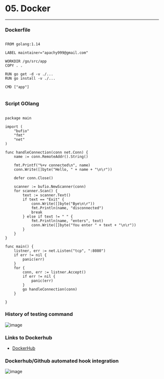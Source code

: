   # 05. Docker
  ---
  
  ### Dockerfile
  
```

FROM golang:1.14

LABEL maintainer="apachy999@gmail.com"

WORKDIR /go/src/app
COPY . .

RUN go get -d -v ./...
RUN go install -v ./...

CMD ["app"]


```  

  ### Script GOlang
  
```

package main

import (
	"bufio"
	"fmt"
	"net"
)

func handleConnection(conn net.Conn) {
	name := conn.RemoteAddr().String()

	fmt.Printf("%+v connected\n", name)
	conn.Write([]byte("Hello, " + name + "\n\r"))

	defer conn.Close()

	scanner := bufio.NewScanner(conn)
	for scanner.Scan() {
		text := scanner.Text()
		if text == "Exit" {
			conn.Write([]byte("Bye\n\r"))
			fmt.Println(name, "disconnected")
			break
		} else if text != " " {
			fmt.Println(name, "enters", text)
			conn.Write([]byte("You enter " + text + "\n\r"))
		}
	}
}

func main() {
	listner, err := net.Listen("tcp", ":8080")
	if err != nil {
		panic(err)
	}
	for {
		conn, err := listner.Accept()
		if err != nil {
			panic(err)
		}
		go handleConnection(conn)
	}

}

``` 

### History of testing command

  ![image](https://raw.githubusercontent.com/Apachy999/sa.it-academy.by/md-sa2-16-21/Katsiaryna_Burmeistser/05.Docker/ping.png "Testing")
 


### Links to Dockerhub

  + [DockerHub](https://hub.docker.com/repository/docker/apachy/golang-app)
  

### Dockerhub/Github automated hook integration

 
 ![image](https://raw.githubusercontent.com/Apachy999/sa.it-academy.by/md-sa2-16-21/Katsiaryna_Burmeistser/05.Docker/integr.png "Integration")
    
